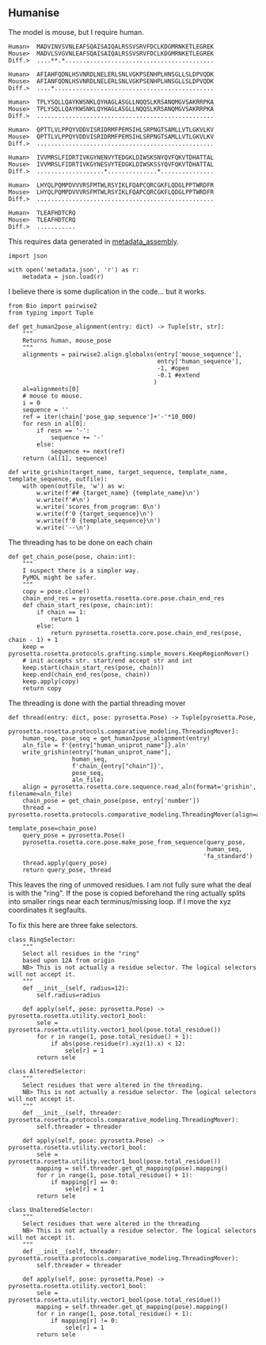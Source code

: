 ## Humanise

The model is mouse, but I require human.


    Human>  MADVINVSVNLEAFSQAISAIQALRSSVSRVFDCLKDGMRNKETLEGREK
    Mouse>  MADVLSVGVNLEAFSQAISAIQALRSSVSRVFDCLKDGMRNKETLEGREK
    Diff.>  ....**.*..........................................
    
    Human>  AFIAHFQDNLHSVNRDLNELERLSNLVGKPSENHPLHNSGLLSLDPVQDK
    Mouse>  AFIANFQDNLHSVNRDLNELERLSNLVGKPSENHPLHNSGLLSLDPVQDK
    Diff.>  ....*.............................................
    
    Human>  TPLYSQLLQAYKWSNKLQYHAGLASGLLNQQSLKRSANQMGVSAKRRPKA
    Mouse>  TPLYSQLLQAYKWSNKLQYHAGLASGLLNQQSLKRSANQMGVSAKRRPKA
    Diff.>  ..................................................
    
    Human>  QPTTLVLPPQYVDDVISRIDRMFPEMSIHLSRPNGTSAMLLVTLGKVLKV
    Mouse>  QPTTLVLPPQYVDDVISRIDRMFPEMSIHLSRPNGTSAMLLVTLGKVLKV
    Diff.>  ..................................................
    
    Human>  IVVMRSLFIDRTIVKGYNENVYTEDGKLDIWSKSNYQVFQKVTDHATTAL
    Mouse>  IVVMRSLFIDRTIVKGYNESVYTEDGKLDIWSKSSYQVFQKVTDHATTAL
    Diff.>  ...................*..............*...............
    
    Human>  LHYQLPQMPDVVVRSFMTWLRSYIKLFQAPCQRCGKFLQDGLPPTWRDFR
    Mouse>  LHYQLPQMPDVVVRSFMTWLRSYIKLFQAPCQRCGKFLQDGLPPTWRDFR
    Diff.>  ..................................................
    
    Human>  TLEAFHDTCRQ
    Mouse>  TLEAFHDTCRQ
    Diff.>  ...........


This requires data generated in [metadata_assembly](scripts/metadata_assembly.md).

    import json
    
    with open('metadata.json', 'r') as r:
        metadata = json.load(r)

I believe there is some duplication in the code... but it works.

    from Bio import pairwise2
    from typing import Tuple
    
    def get_human2pose_alignment(entry: dict) -> Tuple[str, str]:
        """
        Returns human, mouse_pose
        """
        alignments = pairwise2.align.globalxs(entry['mouse_sequence'],
                                              entry['human_sequence'],
                                              -1, #open
                                              -0.1 #extend
                                             )
        al=alignments[0]
        # mouse to mouse.
        i = 0
        sequence = ''
        ref = iter(chain['pose_gap_sequence']+'-'*10_000)
        for resn in al[0]:
            if resn == '-':
                sequence += '-'
            else:
                sequence += next(ref)
        return (al[1], sequence) 
    
    def write_grishin(target_name, target_sequence, template_name, template_sequence, outfile):
        with open(outfile, 'w') as w:
            w.write(f'## {target_name} {template_name}\n')
            w.write(f'#\n')
            w.write('scores_from_program: 0\n')
            w.write(f'0 {target_sequence}\n')
            w.write(f'0 {template_sequence}\n')
            w.write('--\n')

The threading has to be done on each chain

    def get_chain_pose(pose, chain:int):
        """
        I suspect there is a simpler way.
        PyMOL might be safer.
        """
        copy = pose.clone()
        chain_end_res = pyrosetta.rosetta.core.pose.chain_end_res
        def chain_start_res(pose, chain:int):
            if chain == 1:
                return 1
            else:
                return pyrosetta.rosetta.core.pose.chain_end_res(pose, chain - 1) + 1
        keep = pyrosetta.rosetta.protocols.grafting.simple_movers.KeepRegionMover()
        # init accepts str. start/end accept str and int
        keep.start(chain_start_res(pose, chain))
        keep.end(chain_end_res(pose, chain))
        keep.apply(copy)
        return copy
        
The threading is done with the partial threading mover

    def thread(entry: dict, pose: pyrosetta.Pose) -> Tuple[pyrosetta.Pose, 
                                                           pyrosetta.rosetta.protocols.comparative_modeling.ThreadingMover]:
        human_seq, pose_seq = get_human2pose_alignment(entry)
        aln_file = f'{entry["human_uniprot_name"]}.aln'
        write_grishin(entry["human_uniprot_name"],
                      human_seq,
                      f'chain_{entry["chain"]}',
                      pose_seq,
                      aln_file)
        align = pyrosetta.rosetta.core.sequence.read_aln(format='grishin', filename=aln_file)
        chain_pose = get_chain_pose(pose, entry['number'])
        thread = pyrosetta.rosetta.protocols.comparative_modeling.ThreadingMover(align=align[1], 
                                                                        template_pose=chain_pose)
        query_pose = pyrosetta.Pose()
        pyrosetta.rosetta.core.pose.make_pose_from_sequence(query_pose,
                                                            human_seq,
                                                           'fa_standard')
        thread.apply(query_pose)
        return query_pose, thread

This leaves the ring of unmoved residues.
I am not fully sure what the deal is with the "ring".
If the pose is copied beforehand the ring actually splits into smaller rings near each terminus/missing loop.
If I move the xyz coordinates it segfaults.

To fix this here are three fake selectors.

    
    class RingSelector:
        """
        Select all residues in the "ring"
        based upon 12A from origin
        NB> This is not actually a residue selector. The logical selectors will not accept it.
        """
        def __init__(self, radius=12):
            self.radius=radius
        
        def apply(self, pose: pyrosetta.Pose) -> pyrosetta.rosetta.utility.vector1_bool:
            sele = pyrosetta.rosetta.utility.vector1_bool(pose.total_residue())
            for r in range(1, pose.total_residue() + 1):
                if abs(pose.residue(r).xyz(1).x) < 12:
                    sele[r] = 1
            return sele
        
    class AlteredSelector:
        """
        Select residues that were altered in the threading.
        NB> This is not actually a residue selector. The logical selectors will not accept it.
        """
        def __init__(self, threader: pyrosetta.rosetta.protocols.comparative_modeling.ThreadingMover):
            self.threader = threader
        
        def apply(self, pose: pyrosetta.Pose) -> pyrosetta.rosetta.utility.vector1_bool:
            sele = pyrosetta.rosetta.utility.vector1_bool(pose.total_residue())
            mapping = self.threader.get_qt_mapping(pose).mapping()
            for r in range(1, pose.total_residue() + 1):
                if mapping[r] == 0:
                    sele[r] = 1
            return sele
        
    class UnalteredSelector:
        """
        Select residues that were altered in the threading
        NB> This is not actually a residue selector. The logical selectors will not accept it.
        """
        def __init__(self, threader: pyrosetta.rosetta.protocols.comparative_modeling.ThreadingMover):
            self.threader = threader
        
        def apply(self, pose: pyrosetta.Pose) -> pyrosetta.rosetta.utility.vector1_bool:
            sele = pyrosetta.rosetta.utility.vector1_bool(pose.total_residue())
            mapping = self.threader.get_qt_mapping(pose).mapping()
            for r in range(1, pose.total_residue() + 1):
                if mapping[r] != 0:
                    sele[r] = 1
            return sele
            
